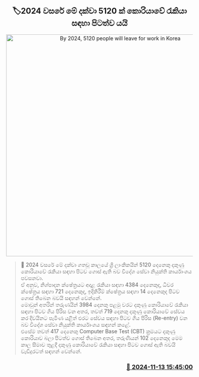 <p align='center'><b><h2 align='center' title='By 2024, 5120 people will leave for work in Korea'>🏷2024 වසරේ මේ දක්වා 5120 ක් කොරියාවේ රැකියා සඳහා පිටත්ව යයි</h2></b></p>
<p align='center'><img src='https://helakuru.sgp1.cdn.digitaloceanspaces.com/esana/images/lib/foreign-workers[1].jpg' width='600' alt='By 2024, 5120 people will leave for work in Korea'></p>

>📝 2024 වසරේ මේ දක්වා ගතවූ කාලයේ ශ්‍රි ලාංකිකයින් 5120 දෙනෙකු දකුණු කොරියාවේ රැකියා සඳහා පිටව ගොස් ඇති බව විදේශ සේවා නියුක්ති කාර්යාංශය පවසනවා.<br>ඒ අනුව, නිශ්පාදන ක්ෂේත්‍රයට අදාළ රැකියා සඳහා 4384 දෙනෙකුද, ධීවර ක්ෂේත්‍රය සඳහා 721 දෙනෙකුද, ඉදිකිරීම් ක්ෂේත්‍රය සඳහා 14 දෙනෙකුද පිටව ගොස් තිබෙන බවයි සඳහන් වෙන්නේ.<br>මොවුන් අතරින් තරුණයින් 3984 දෙනකු පළමු වරට දකුණු කොරියාවේ රැකියා සඳහා පිටව ගිය පිරිස වන අතර, තවත් 719 දෙනකු දකුණු කොරියාවේ සේවය කර දිවයිනට පැමිණ යළිත් එරට සේවය සඳහා පිටව ගිය පිරිස (Re-entry) වන බව විදේශ සේවා නියුක්ති කාර්යාංශය සඳහන් කළේ.<br>එසේම තවත් 417 දෙනෙකු Computer Base Test (CBT) ක්‍රමයට දකුණු කොරියාව බලා පිටත්ව ගොස් තිබෙන අතර, තරුණියන් 102 දෙනෙකුද මෙම කාල සීමාව තුළදී දකුණු කොරියාවේ රැකියා සඳහා පිටව ගොස් ඇති බවයි වැඩිදුරටත් සඳහන් වෙන්නේ. <br>

<h3 align='right'><a href='https://www.helakuru.lk/esana/p/105003/'>📅 2024-11-13 15:45:00</a></h3>
